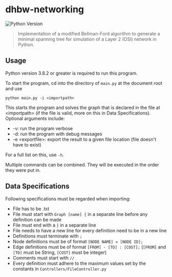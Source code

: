 # dhbw-networking

![Python Version][python-image]

>Implementation of a modified Bellman-Ford algorithm to generate a minimal spanning tree
for simulation of a Layer 2 (OSI) network in Python.

## Usage
Python version 3.8.2 or greater is required to run this program.

To start the program, cd into the directory of `main.py` at the document root and use

```
python main.py -i <importpath>
```
This starts the program and solves the graph that is declared in the file at \<importpath\> (if the file is valid, more on 
this in Data Specifications).
Optional arguments include:
* -v: run the program verbose
* -d: run the program with debug messages
* -e \<exportfile\>: export the result to a given file location (file doesn't have to exist)

For a full list on this, use `-h`.

Multiple commands can be combined. They will be executed in the order they were put in.

## Data Specifications
Following specifications must be regarded when importing:
* File has to be .txt
* File must start with `Graph [name] {` in a separate line before any definition can be made
* File must end with a `}` in a separate line
* File needs to have a new line for every definition need to be in a new line
* Definitions must terminate with `;`
* Node definitions must be of format `[NODE NAME] = [NODE ID];`
* Edge definitions must be of format `[FROM] - [TO] : [COST];` 
(`[FROM]` and `[TO]` must be String, `[COST]` must be integer)
* Comments must start with `//`
* Every definition must adhere to the maximum values set by the constants in `Controllers/FileController.py`


[python-image]: https://img.shields.io/badge/python-v3.8.2+-brightgreen?style=flat-square&logo=python